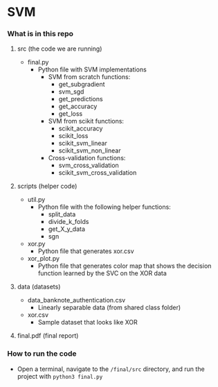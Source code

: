 # SVM

### What is in this repo

1. src (the code we are running)
	* final.py
		- Python file with SVM implementations
			- SVM from scratch functions:
				- get_subgradient
				- svm_sgd
				- get_predictions
				- get_accuracy
				- get_loss
			- SVM from scikit functions:
				- scikit_accuracy
				- scikit_loss
				- scikit_svm\_linear
				- scikit\_svm_non\_linear
			- Cross-validation functions:
				- svm\_cross\_validation
				- scikit\_svm\_cross\_validation

2. scripts (helper code)
	* util.py
		- Python file with the following helper functions:
			- split_data
			- divide\_k\_folds
			- get\_X\_y_data
			- sgn
	* xor.py
		- Python file that generates xor.csv
	* xor_plot.py
		- Python file that generates color map that shows the decision function learned by the SVC on the XOR data

3. data (datasets)
	* data\_banknote_authentication.csv
		- Linearly separable data (from shared class folder)
	* xor.csv
		- Sample dataset that looks like XOR

4. final.pdf (final report)


### How to run the code

- Open a terminal, navigate to the `/final/src` directory, and run the project with `python3 final.py`
